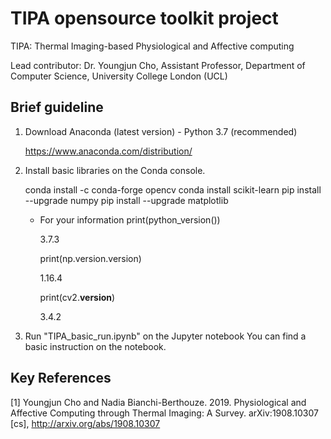 # TIPA opensource toolkit project
TIPA: Thermal Imaging-based Physiological and Affective computing

Lead contributor: Dr. Youngjun Cho, Assistant Professor, Department of Computer Science, University College London (UCL)



## Brief guideline

1. Download Anaconda (latest version) - Python 3.7 (recommended)

    https://www.anaconda.com/distribution/


2. Install basic libraries on the Conda console.

    conda install -c conda-forge opencv
    conda install scikit-learn
    pip install --upgrade numpy
    pip install --upgrade matplotlib


    * For your information
        print(python_version()) 
        
        3.7.3
        
        print(np.version.version)
        
        1.16.4
        
        print(cv2.__version__)
        
        3.4.2


3. Run "TIPA_basic_run.ipynb" on the Jupyter notebook 
    You can find a basic instruction on the notebook.
    


    
    
## Key References
[1] Youngjun Cho and Nadia Bianchi-Berthouze. 2019. Physiological and Affective Computing through Thermal Imaging: A Survey. arXiv:1908.10307 [cs], http://arxiv.org/abs/1908.10307
